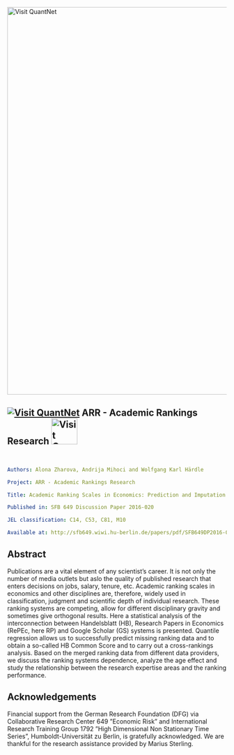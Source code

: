 
[<img src="https://github.com/QuantLet/Styleguide-and-FAQ/blob/master/pictures/banner.png" width="888" alt="Visit QuantNet">](http://quantlet.de/)

## [<img src="https://github.com/QuantLet/Styleguide-and-FAQ/blob/master/pictures/qloqo.png" alt="Visit QuantNet">](http://quantlet.de/) **ARR - Academic Rankings Research** [<img src="https://github.com/QuantLet/Styleguide-and-FAQ/blob/master/pictures/QN2.png" width="60" alt="Visit QuantNet 2.0">](http://quantlet.de/)


```yaml


Authors: Alona Zharova, Andrija Mihoci and Wolfgang Karl Härdle

Project: ARR - Academic Rankings Research

Title: Academic Ranking Scales in Economics: Prediction and Imputation

Published in: SFB 649 Discussion Paper 2016-020

JEL classification: C14, C53, C81, M10

Available at: http://sfb649.wiwi.hu-berlin.de/papers/pdf/SFB649DP2016-020.pdf

```

## Abstract

Publications are a vital element of any scientist’s career. It is not only the number of media
outlets but aslo the quality of published research that enters decisions on jobs, salary,
tenure, etc. Academic ranking scales in economics and other disciplines are, therefore,
widely used in classification, judgment and scientific depth of individual research. These
ranking systems are competing, allow for different disciplinary gravity and sometimes give
orthogonal results. Here a statistical analysis of the interconnection between Handelsblatt
(HB), Research Papers in Economics (RePEc, here RP) and Google Scholar (GS) systems
is presented. Quantile regression allows us to successfully predict missing ranking data
and to obtain a so-called HB Common Score and to carry out a cross-rankings analysis.
Based on the merged ranking data from different data providers, we discuss the ranking
systems dependence, analyze the age effect and study the relationship between the research
expertise areas and the ranking performance.

## Acknowledgements

Financial support from the German Research Foundation (DFG) via Collaborative Research Center
649 ”Economic Risk” and International Research Training Group 1792 ”High Dimensional Non Stationary
Time Series”, Humboldt-Universität zu Berlin, is gratefully acknowledged. We are thankful for the
research assistance provided by Marius Sterling.

